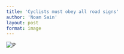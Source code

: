 ```yaml
---
title: 'Cyclists must obey all road signs'
author: 'Noam Sain'
layout: post
format: image
---
```


![P](/_assets/img/2014/10/P.jpg)